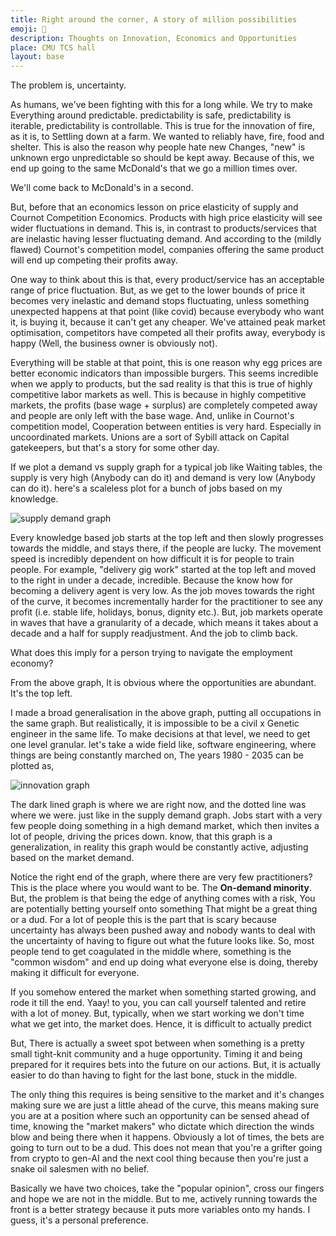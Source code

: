 ```yaml
---
title: Right around the corner, A story of million possibilities
emoji: 🎲
description: Thoughts on Innovation, Economics and Opportunities
place: CMU TCS hall
layout: base
---
```


The problem is, uncertainty.

As humans, we've been fighting with this for a long while. We try to make Everything around predictable. predictability is safe, predictability is iterable, predictability is controllable. This is true for the innovation of fire, as it is, to Settling down at a farm. We wanted to reliably have, fire, food and shelter. This is also the reason why people hate new Changes, "new" is unknown ergo unpredictable so should be kept away. Because of this, we end up going to the same McDonald's that we go a million times over.

We'll come back to McDonald's in a second. 

But, before that an economics lesson on price elasticity of supply and Cournot Competition Economics. Products with high price elasticity will see wider fluctuations in demand. This is, in contrast to products/services that are inelastic having lesser fluctuating demand. And according to the (mildly flawed) Cournot's competition model, companies offering the same product will end up competing their profits away. 

One way to think about this is that, every product/service has an acceptable range of price fluctuation. But, as we get to the lower bounds of price it becomes very inelastic and demand stops fluctuating, unless something unexpected happens at that point (like covid) because everybody who want it, is buying it, because it can't get any cheaper. We've attained peak market optimisation, competitors have competed all their profits away, everybody is happy (Well, the business owner is obviously not). 

Everything will be stable at that point, this is one reason why egg prices are better economic indicators than impossible burgers. This seems incredible when we apply to products, but the sad reality is that this is true of highly competitive labor markets as well. This is because in highly competitive markets, the profits (base wage + surplus) are completely competed away and people are only left with the base wage. And, unlike in Cournot's competition model, Cooperation between entities is very hard. Especially in uncoordinated markets. Unions are a sort of Sybill attack on Capital gatekeepers, but that's a story for some other day.

If we plot a demand vs supply graph for a typical job like Waiting tables, the supply is very high (Anybody can do it) and demand is very low (Anybody can do it).
here's a scaleless plot for a bunch of jobs based on my knowledge.

![supply demand graph](/assets/images/supply_demand.jpeg)

Every knowledge based job starts at the top left and then slowly progresses towards the middle, and stays there, if the people are lucky. The movement speed is incredibly dependent on how difficult it is for people to train people. For example, "delivery gig work" started at the top left and moved to the right in under a decade, incredible. Because the know how for becoming a delivery agent is very low. As the job moves towards the right of the curve, it becomes incrementally harder for the practitioner to see any profit (i.e. stable life, holidays, bonus, dignity etc.).
But, job markets operate in waves that have a granularity of a decade, which means it takes about a decade and a half for supply readjustment. And the job to climb back. 

What does this imply for a person trying to navigate the employment economy?

From the above graph, It is obvious where the opportunities are abundant. It's the top left.

I made a broad generalisation in the above graph, putting all occupations in the same graph. But realistically, it is impossible to be a civil x Genetic engineer in the same life. To make decisions at that level, we need to get one level granular.
let's take a wide field like, software engineering, where things are being constantly marched on, The years 1980 - 2035 can be plotted as, 

![innovation graph](/assets/images/innovation.png)


The dark lined graph is where we are right now, and the dotted line was where we were. just like in the supply demand graph. Jobs start with a very few people doing something in a high demand market, which then invites a lot of people, driving the prices down. know, that this graph is a generalization, in reality this graph would be constantly active, adjusting based on the market demand.

Notice the right end of the graph, where there are very few practitioners? This is the place where you would want to be. The __On-demand minority__. But, the problem is that being the edge of anything comes with a risk, You are potentially betting yourself onto something That might be a great thing or a dud. For a lot of people this is the part that is scary because uncertainty has always been pushed away and nobody wants to deal with the uncertainty of having to figure out what the future looks like. So, most people tend to get coagulated in the middle where, something is the "common wisdom" and end up doing what everyone else is doing, thereby making it difficult for everyone.

If you somehow entered the market when something started growing, and rode it till the end. Yaay! to you, you can call yourself talented and retire with a lot of money. But, typically, when we start working we don't time what we get into, the market does. Hence, it is difficult to actually predict 

But, There is actually a sweet spot between when something is a pretty small tight-knit community and a huge opportunity. Timing it and being prepared for it requires bets into the future on our actions. But, it is actually easier to do than having to fight for the last bone, stuck in the middle.

The only thing this requires is being sensitive to the market and it's changes making sure we are just a little ahead of the curve, this means making sure you are at a position where such an opportunity can be sensed ahead of time, knowing the "market makers" who dictate which direction the winds blow and being there when it happens. Obviously a lot of times, the bets are going to turn out to be a dud. This does not mean that you're a grifter going from crypto to gen-AI and the next cool thing because then you're just a snake oil salesmen with no belief.

Basically we have two choices, take the "popular opinion", cross our fingers and hope we are not in the middle. But to me, actively running towards the front is a better strategy because it puts more variables onto my hands. I guess, it's a personal preference. 

